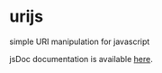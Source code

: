 urijs
=====

simple URI manipulation for javascript

jsDoc documentation is available [here](http://doc.christoph-kettelhoit.de/vectorjs/).
